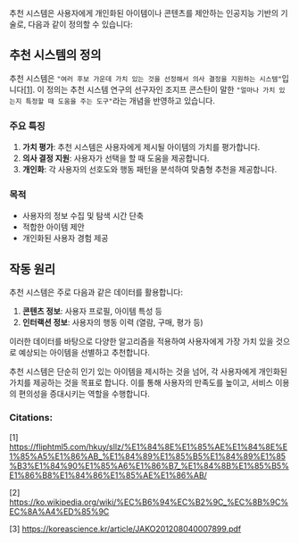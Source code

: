 추천 시스템은 사용자에게 개인화된 아이템이나 콘텐츠를 제안하는 인공지능 기반의 기술로, 다음과 같이 정의할 수 있습니다:

## 추천 시스템의 정의

추천 시스템은 `"여러 후보 가운데 가치 있는 것을 선정해서 의사 결정을 지원하는 시스템"`입니다[[1]](https://fliphtml5.com/hkuy/sllz/추천_시스템_입문/). 이 정의는 추천 시스템 연구의 선구자인 조지프 콘스탄이 말한 `"얼마나 가치 있는지 특정할 때 도움을 주는 도구"`라는 개념을 반영하고 있습니다.

### 주요 특징

1. **가치 평가**: 추천 시스템은 사용자에게 제시될 아이템의 가치를 평가합니다.
2. **의사 결정 지원**: 사용자가 선택을 할 때 도움을 제공합니다.
3. **개인화**: 각 사용자의 선호도와 행동 패턴을 분석하여 맞춤형 추천을 제공합니다.

### 목적

- 사용자의 정보 수집 및 탐색 시간 단축
- 적합한 아이템 제안
- 개인화된 사용자 경험 제공

## 작동 원리

추천 시스템은 주로 다음과 같은 데이터를 활용합니다:

1. **콘텐츠 정보**: 사용자 프로필, 아이템 특성 등
2. **인터랙션 정보**: 사용자의 행동 이력 (열람, 구매, 평가 등)

이러한 데이터를 바탕으로 다양한 알고리즘을 적용하여 사용자에게 가장 가치 있을 것으로 예상되는 아이템을 선별하고 추천합니다.

추천 시스템은 단순히 인기 있는 아이템을 제시하는 것을 넘어, 각 사용자에게 개인화된 가치를 제공하는 것을 목표로 합니다. 이를 통해 사용자의 만족도를 높이고, 서비스 이용의 편의성을 증대시키는 역할을 수행합니다.

### Citations:

[1] https://fliphtml5.com/hkuy/sllz/%E1%84%8E%E1%85%AE%E1%84%8E%E1%85%A5%E1%86%AB_%E1%84%89%E1%85%B5%E1%84%89%E1%85%B3%E1%84%90%E1%85%A6%E1%86%B7_%E1%84%8B%E1%85%B5%E1%86%B8%E1%84%86%E1%85%AE%E1%86%AB/

[2] https://ko.wikipedia.org/wiki/%EC%B6%94%EC%B2%9C_%EC%8B%9C%EC%8A%A4%ED%85%9C

[3] https://koreascience.kr/article/JAKO201208040007899.pdf